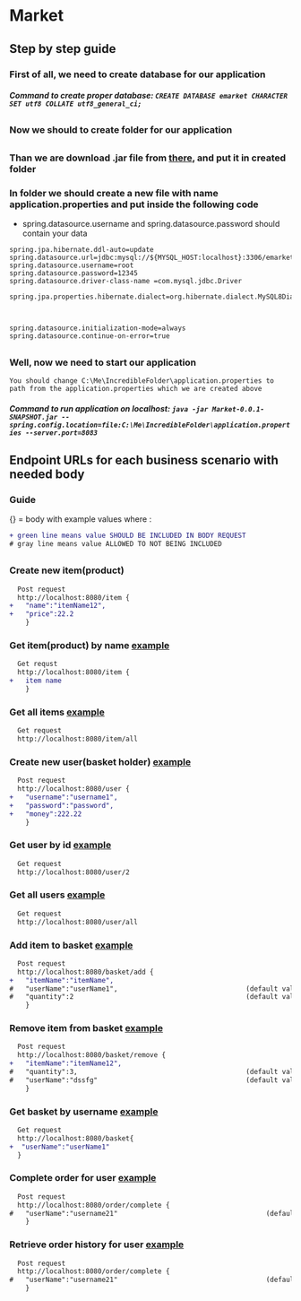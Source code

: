 # Market

## Step by step guide


### First of all, we need to create database for our application
##### Command to create proper database: ```CREATE DATABASE emarket CHARACTER SET utf8 COLLATE utf8_general_ci;```
##

### Now we should to create folder for our application
##
### Than we are download .jar file from [there](hehe), and put it in created folder

### In folder we should create a new file with name application.properties and put inside the following code
 
- spring.datasource.username and spring.datasource.password should contain your data 

``` 
spring.jpa.hibernate.ddl-auto=update
spring.datasource.url=jdbc:mysql://${MYSQL_HOST:localhost}:3306/emarket
spring.datasource.username=root
spring.datasource.password=12345
spring.datasource.driver-class-name =com.mysql.jdbc.Driver

spring.jpa.properties.hibernate.dialect=org.hibernate.dialect.MySQL8Dialect



spring.datasource.initialization-mode=always
spring.datasource.continue-on-error=true
```

##
### Well, now we need to start our application
`
You should change C:\Me\IncredibleFolder\application.properties to path from the application.properties which we are created above
`
##### Command to run application on localhost: ```java -jar Market-0.0.1-SNAPSHOT.jar --spring.config.location=file:C:\Me\IncredibleFolder\application.properties --server.port=8083```
##


## Endpoint URLs for each business scenario with needed body
### Guide
{} = body with example values where :
```diff
+ green line means value SHOULD BE INCLUDED IN BODY REQUEST
# gray line means value ALLOWED TO NOT BEING INCLUDED
```

## 

### Create new item(product) 
```diff
  Post request
  http://localhost:8080/item {
+   "name":"itemName12",
+   "price":22.2
    }
```


### Get item(product) by name  [example](https://i.ibb.co/WFt8CdQ/image.png)
```diff
  Get requst
  http://localhost:8080/item {
+   item name
    }
```

### Get all items [example](https://i.ibb.co/jLkLgtC/image.png)
```diff
  Get request
  http://localhost:8080/item/all
```

### Create new user(basket holder) [example](https://i.ibb.co/NT3bpPW/image.png)
```diff
  Post request
  http://localhost:8080/user {
+   "username":"username1",
+   "password":"password",
+   "money":222.22
    }
```

### Get user by id [example](https://i.ibb.co/89QNm2y/image.png)
```diff
  Get request
  http://localhost:8080/user/2
```

### Get all users [example](https://i.ibb.co/NsVxXPp/image.png)
```diff
  Get request
  http://localhost:8080/user/all
```

### Add item to basket [example](https://i.ibb.co/vqQmM6W/image.png)
```diff
  Post request
  http://localhost:8080/basket/add {
+   "itemName":"itemName",
#   "userName":"userName1",                                (default value = username1)
#   "quantity":2                                           (default value = 1)
    }
```

### Remove item from basket [example](https://i.ibb.co/r76hnB8/image.png)
```diff
  Post request
  http://localhost:8080/basket/remove {
+   "itemName":"itemName12",
#   "quantity":3,                                          (default value = 1)
#   "userName":"dssfg"                                     (default value = username1)
    }
```

### Get basket by username [example](https://i.ibb.co/zbh7FS4/image.png)
```diff
  Get request
  http://localhost:8080/basket{
+  "userName":"userName1"
  }
```

### Complete order for user [example](https://i.ibb.co/Hq8Kgbb/image.png)
```diff
  Post request
  http://localhost:8080/order/complete {
#   "userName":"username21"                                     (default value = username1)
    }
```

### Retrieve order history for user [example](https://i.ibb.co/RzpZPvB/image.png)
```diff
  Post request
  http://localhost:8080/order/complete {
#   "userName":"username21"                                     (default value = username1)
    }
```







